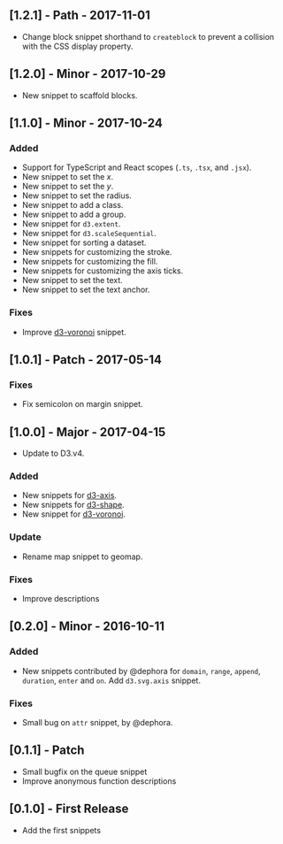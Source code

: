 ## [1.2.1] - Path - 2017-11-01
* Change block snippet shorthand to `createblock` to prevent a collision with the CSS display property.

## [1.2.0] - Minor - 2017-10-29
* New snippet to scaffold blocks.

## [1.1.0] - Minor - 2017-10-24
### Added
* Support for TypeScript and React scopes (`.ts`, `.tsx`, and `.jsx`).
* New snippet to set the _x_.
* New snippet to set the _y_.
* New snippet to set the radius.
* New snippet to add a class.
* New snippet to add a group.
* New snippet for `d3.extent`.
* New snippet for `d3.scaleSequential`.
* New snippet for sorting a dataset.
* New snippets for customizing the stroke.
* New snippets for customizing the fill.
* New snippets for customizing the axis ticks.
* New snippet to set the text.
* New snippet to set the text anchor.

### Fixes
* Improve [d3-voronoi](https://github.com/d3/d3-voronoi) snippet.

## [1.0.1] - Patch - 2017-05-14
### Fixes
* Fix semicolon on margin snippet.

## [1.0.0] - Major - 2017-04-15
* Update to D3.v4.

### Added
* New snippets for [d3-axis](https://github.com/d3/d3-axis).
* New snippets for [d3-shape](https://github.com/d3/d3-shape).
* New snippet for [d3-voronoi](https://github.com/d3/d3-voronoi).

### Update
* Rename map snippet to geomap.

### Fixes
* Improve descriptions

## [0.2.0] - Minor - 2016-10-11
### Added
* New snippets contributed by @dephora for `domain`, `range`, `append`, `duration`, `enter` and `on`. Add `d3.svg.axis` snippet.

### Fixes
* Small bug on `attr` snippet, by @dephora.

## [0.1.1] - Patch
* Small bugfix on the queue snippet
* Improve anonymous function descriptions

## [0.1.0] - First Release
* Add the first snippets
